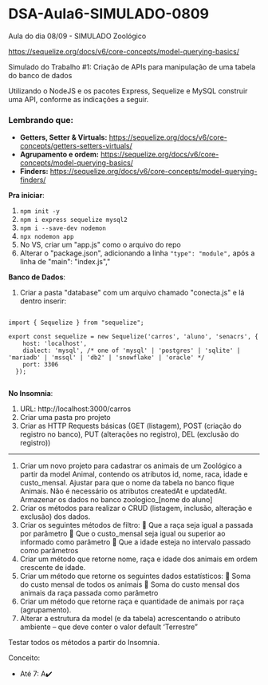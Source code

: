 # DSA-Aula6-SIMULADO-0809
Aula do dia 08/09 - SIMULADO Zoológico 

https://sequelize.org/docs/v6/core-concepts/model-querying-basics/

Simulado do Trabalho #1: Criação de APIs para manipulação de uma tabela do banco de
dados

Utilizando o NodeJS e os pacotes Express, Sequelize e MySQL construir uma API, conforme as indicações a seguir.

### Lembrando que: 
+ **Getters, Setter & Virtuals:** https://sequelize.org/docs/v6/core-concepts/getters-setters-virtuals/
+ **Agrupamento e ordem:** https://sequelize.org/docs/v6/core-concepts/model-querying-basics/
+ **Finders:** https://sequelize.org/docs/v6/core-concepts/model-querying-finders/
  
**Pra iniciar**:
1. `` npm init -y ``
2. `` npm i express sequelize mysql2 ``
3. `` npm i --save-dev nodemon ``
4. `` npx nodemon app ``
5. No VS, criar um "app.js" como o arquivo do repo
6. Alterar o "package.json", adicionando a linha `` "type": "module", `` após a linha de "main": "index.js","

**Banco de Dados**:
1. Criar a pasta "database" com um arquivo chamado "conecta.js" e lá dentro inserir:

```

import { Sequelize } from "sequelize";

export const sequelize = new Sequelize('carros', 'aluno', 'senacrs', {
    host: 'localhost',
    dialect: 'mysql', /* one of 'mysql' | 'postgres' | 'sqlite' | 'mariadb' | 'mssql' | 'db2' | 'snowflake' | 'oracle' */
    port: 3306 
  });
  
```` 

**No Insomnia**:
1. URL: http://localhost:3000/carros
2. Criar uma pasta pro projeto
3. Criar as HTTP Requests básicas (GET (listagem), POST (criação do registro no banco), PUT (alterações no registro), DEL (exclusão do registro))

-----

1. Criar um novo projeto para cadastrar os animais de um Zoológico a partir da model Animal, contendo os
atributos id, nome, raca, idade e custo_mensal. Ajustar para que o nome da tabela no banco fique
Animais. Não é necessário os atributos createdAt e updatedAt. Armazenar os dados no banco
zoologico_[nome do aluno]
2. Criar os métodos para realizar o CRUD (listagem, inclusão, alteração e exclusão) dos dados.
3. Criar os seguintes métodos de filtro:
   Que a raça seja igual a passada por parâmetro
   Que o custo_mensal seja igual ou superior ao informado como parâmetro
   Que a idade esteja no intervalo passado como parâmetros
4. Criar um método que retorne nome, raça e idade dos animais em ordem crescente de idade.
5. Criar um método que retorne os seguintes dados estatísticos:
   Soma do custo mensal de todos os animais
   Soma do custo mensal dos animais da raça passada como parâmetro
6. Criar um método que retorne raça e quantidade de animais por raça (agrupamento).
7. Alterar a estrutura da model (e da tabela) acrescentando o atributo ambiente – que deve conter o valor
default ‘Terrestre”

Testar todos os métodos a partir do Insomnia.

Conceito:
- Até 7: A✔️
